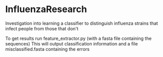 # InfluenzaResearch
Investigation into learning a classifier to distinguish influenza strains that infect people from those that don't


To get results run feature_extractor.py (with a fasta file containing the sequences)
This will output classification information and a file misclassified.fasta containing the errors
